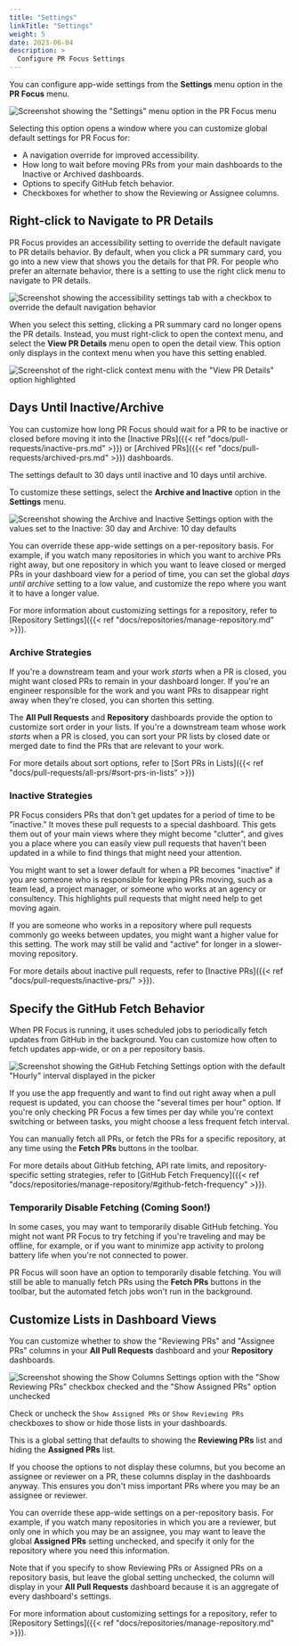 ```yaml
---
title: "Settings"
linkTitle: "Settings"
weight: 5
date: 2023-06-04
description: >
  Configure PR Focus Settings
---
```


You can configure app-wide settings from the **Settings** menu option in the **PR Focus** menu.

![Screenshot showing the "Settings" menu option in the **PR Focus** menu](/images/settings-menu-option.png)

Selecting this option opens a window where you can customize global default settings for PR Focus for:

- A navigation override for improved accessibility.
- How long to wait before moving PRs from your main dashboards to the Inactive or Archived dashboards.
- Options to specify GitHub fetch behavior.
- Checkboxes for whether to show the Reviewing or Assignee columns.

## Right-click to Navigate to PR Details

PR Focus provides an accessibility setting to override the default navigate to PR details behavior. By default, when you click a PR summary card, you go into a new view that shows you the details for that PR. For people who prefer an alternate behavior, there is a setting to use the right click menu to navigate to PR details.

![Screenshot showing the accessibility settings tab with a checkbox to override the default navigation behavior](/images/accessibility-settings.png)

When you select this setting, clicking a PR summary card no longer opens the PR details. Instead, you must right-click to open the context menu, and select the **View PR Details** menu open to open the detail view. This option only displays in the context menu when you have this setting enabled.

![Screenshot of the right-click context menu with the "View PR Details" option highlighted](/images/view-pr-details-navigation-menu.png)

## Days Until Inactive/Archive

You can customize how long PR Focus should wait for a PR to be inactive or closed before moving it into the [Inactive PRs]({{< ref "docs/pull-requests/inactive-prs.md" >}}) or [Archived PRs]({{< ref "docs/pull-requests/archived-prs.md" >}}) dashboards.

The settings default to 30 days until inactive and 10 days until archive.

To customize these settings, select the **Archive and Inactive** option in the **Settings** menu.

![Screenshot showing the Archive and Inactive Settings option with the values set to the Inactive: 30 day and Archive: 10 day defaults](/images/archive-and-inactive-settings.png)

You can override these app-wide settings on a per-repository basis. For example, if you watch many repositories in which you want to archive PRs right away, but one repository in which you want to leave closed or merged PRs in your dashboard view for a period of time, you can set the global *days until archive* setting to a low value, and customize the repo where you want it to have a longer value.

For more information about customizing settings for a repository, refer to [Repository Settings]({{< ref "docs/repositories/manage-repository.md" >}}).

### Archive Strategies

If you're a downstream team and your work *starts* when a PR is closed, you might want closed PRs to remain in your dashboard longer.  If you're an engineer responsible for the work and you want PRs to disappear right away when they're closed, you can shorten this setting.

The **All Pull Requests** and **Repository** dashboards provide the option to customize sort order in your lists. If you're a downstream team whose work *starts* when a PR is closed, you can sort your PR lists by closed date or merged date to find the PRs that are relevant to your work.

For more details about sort options, refer to [Sort PRs in Lists]({{< ref "docs/pull-requests/all-prs/#sort-prs-in-lists" >}})

### Inactive Strategies

PR Focus considers PRs that don't get updates for a period of time to be "inactive." It moves these pull requests to a special dashboard. This gets them out of your main views where they might become "clutter", and gives you a place where you can easily view pull requests that haven't been updated in a while to find things that might need your attention.

You might want to set a lower default for when a PR becomes "inactive" if you are someone who is responsible for keeping PRs moving, such as a team lead, a project manager, or someone who works at an agency or consultency. This highlights pull requests that might need help to get moving again.

If you are someone who works in a repository where pull requests commonly go weeks between updates, you might want a higher value for this setting. The work may still be valid and "active" for longer in a slower-moving repository.

For more details about inactive pull requests, refer to [Inactive PRs]({{< ref "docs/pull-requests/inactive-prs/" >}}).

## Specify the GitHub Fetch Behavior

When PR Focus is running, it uses scheduled jobs to periodically fetch updates from GitHub in the background. You can customize how often to fetch updates app-wide, or on a per repository basis.

![Screenshot showing the GitHub Fetching Settings option with the default "Hourly" interval displayed in the picker](/images/github-fetch-settings.png)

If you use the app frequently and want to find out right away when a pull request is updated, you can choose the "several times per hour" option. If you're only checking PR Focus a few times per day while you're context switching or between tasks, you might choose a less frequent fetch interval.

You can manually fetch all PRs, or fetch the PRs for a specific repository, at any time using the **Fetch PRs** buttons in the toolbar.

For more details about GitHub fetching, API rate limits, and repository-specific setting strategies, refer to [GitHub Fetch Frequency]({{< ref "docs/repositories/manage-repository/#github-fetch-frequency" >}}).

### Temporarily Disable Fetching (Coming Soon!)

In some cases, you may want to temporarily disable GitHub fetching. You might not want PR Focus to try fetching if you're traveling and may be offline, for example, or if you want to minimize app activity to prolong battery life when you're not connected to power.

PR Focus will soon have an option to temporarily disable fetching. You will still be able to manually fetch PRs using the **Fetch PRs** buttons in the toolbar, but the automated fetch jobs won't run in the background.

## Customize Lists in Dashboard Views

You can customize whether to show the "Reviewing PRs" and "Assignee PRs" columns in your **All Pull Requests** dashboard and your **Repository** dashboards.

![Screenshot showing the Show Columns Settings option with the "Show Reviewing PRs" checkbox checked and the "Show Assigned PRs" option unchecked](/images/show-columns-settings.png)

Check or uncheck the `Show Assigned PRs` or `Show Reviewing PRs` checkboxes to show or hide those lists in your dashboards. 

This is a global setting that defaults to showing the **Reviewing PRs** list and hiding the **Assigned PRs** list.

If you choose the options to not display these columns, but you become an assignee or reviewer on a PR, these columns display in the dashboards anyway. This ensures you don't miss important PRs where you may be an assignee or reviewer.

You can override these app-wide settings on a per-repository basis. For example, if you watch many repositories in which you are a reviewer, but only one in which you may be an assignee, you may want to leave the global **Assigned PRs** setting unchecked, and specify it only for the repository where you need this information.

Note that if you specify to show Reviewing PRs or Assigned PRs on a repository basis, but leave the global setting unchecked, the column will display in your **All Pull Requests** dashboard because it is an aggregate of every dashboard's settings.

For more information about customizing settings for a repository, refer to [Repository Settings]({{< ref "docs/repositories/manage-repository.md" >}}).
